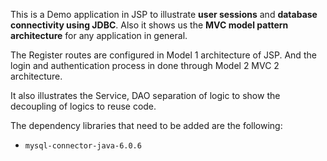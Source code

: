 This is a Demo application in JSP to illustrate **user sessions** and
**database connectivity using JDBC**. Also it shows us the **MVC model
pattern architecture** for any application in general.

The Register routes are configured in Model 1 architecture of JSP.
And the login and authentication process in done through Model 2
MVC 2 architecture.

It also illustrates the Service, DAO separation of logic to
show the decoupling of logics to reuse code.

The dependency libraries that need to be added are the following:
* `mysql-connector-java-6.0.6`
 
